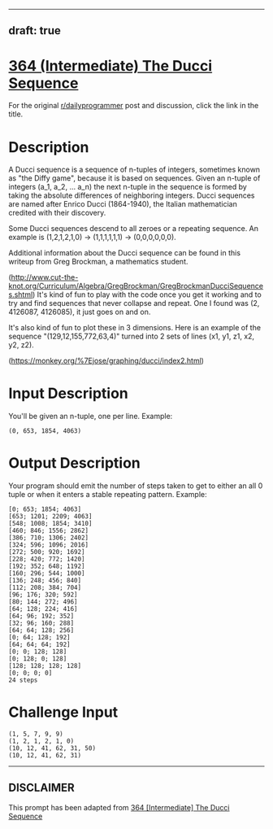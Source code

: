 ---
draft: true
----

# [364 (Intermediate) The Ducci Sequence](https://old.reddit.com/r/dailyprogrammer/comments/8sjcl0/20180620_challenge_364_intermediate_the_ducci/)

For the original [r/dailyprogrammer](https://www.reddit.com/r/dailyprogrammer/) post and discussion, click the link in the title.

# Description
A Ducci sequence is a sequence of n-tuples of integers, sometimes known as "the Diffy game", because it is based on sequences. Given an n-tuple of integers (a_1, a_2, ... a_n) the next n-tuple in the sequence is formed by taking the absolute differences of neighboring integers. Ducci sequences are named after Enrico Ducci (1864-1940), the Italian mathematician credited with their discovery.

Some Ducci sequences descend to all zeroes or a repeating sequence. An example is (1,2,1,2,1,0) -> (1,1,1,1,1,1) -> (0,0,0,0,0,0). 

Additional information about the Ducci sequence can be found in this writeup from Greg Brockman, a mathematics student. 

(http://www.cut-the-knot.org/Curriculum/Algebra/GregBrockman/GregBrockmanDucciSequences.shtml)
It's kind of fun to play with the code once you get it working and to try and find sequences that never collapse and repeat. One I found was (2, 4126087, 4126085), it just goes on and on.

It's also kind of fun to plot these in 3 dimensions. Here is an example of the sequence "(129,12,155,772,63,4)" turned into 2 sets of lines (x1, y1, z1, x2, y2, z2). 

(https://monkey.org/%7Ejose/graphing/ducci/index2.html)
# Input Description
You'll be given an n-tuple, one per line. Example:


```
(0, 653, 1854, 4063)
```
# Output Description
Your program should emit the number of steps taken to get to either an all 0 tuple or when it enters a stable repeating pattern. Example:


```
[0; 653; 1854; 4063]
[653; 1201; 2209; 4063]
[548; 1008; 1854; 3410]
[460; 846; 1556; 2862]
[386; 710; 1306; 2402]
[324; 596; 1096; 2016]
[272; 500; 920; 1692]
[228; 420; 772; 1420]
[192; 352; 648; 1192]
[160; 296; 544; 1000]
[136; 248; 456; 840]
[112; 208; 384; 704]
[96; 176; 320; 592]
[80; 144; 272; 496]
[64; 128; 224; 416]
[64; 96; 192; 352]
[32; 96; 160; 288]
[64; 64; 128; 256]
[0; 64; 128; 192]
[64; 64; 64; 192]
[0; 0; 128; 128]
[0; 128; 0; 128]
[128; 128; 128; 128]
[0; 0; 0; 0]
24 steps
```
# Challenge Input

```
(1, 5, 7, 9, 9)
(1, 2, 1, 2, 1, 0)
(10, 12, 41, 62, 31, 50)
(10, 12, 41, 62, 31)
```

----
## **DISCLAIMER**
This prompt has been adapted from [364 [Intermediate] The Ducci Sequence](https://old.reddit.com/r/dailyprogrammer/comments/8sjcl0/20180620_challenge_364_intermediate_the_ducci/
)
